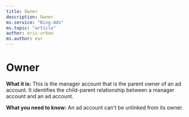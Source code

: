```yaml
---
title: Owner
description: Owner
ms.service: "Bing-Ads"
ms.topic: "article"
author: eric-urban
ms.author: eur
---
```


# Owner

**What it is:** This is the manager account that is the parent owner of an ad account. It identifies the child-parent relationship between a manager account and an ad account.

**What you need to know:** An ad account can't be unlinked from its owner.



